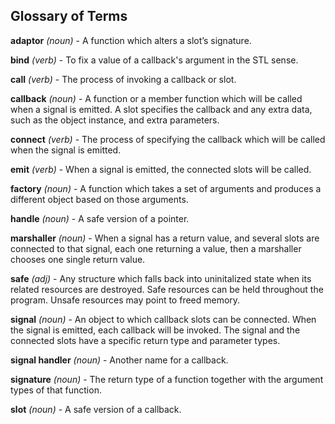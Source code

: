## Glossary of Terms

**adaptor** *(noun)* - A function which alters a slot&#8217;s
signature.  

**bind** *(verb)* - To fix a value of a callback's argument in the
STL sense.  

**call** *(verb)* - The process of invoking a callback or slot.  

**callback** *(noun)* - A function or a member function which will
be called when a signal is emitted. A slot specifies the callback and any extra
data, such as the object instance, and extra parameters. 

**connect** *(verb)* - The process of specifying the callback
which will be called when the signal is emitted. 

**emit** *(verb)* - When a signal is emitted, the connected slots
will be called.  

**factory** *(noun)* - A function which takes a set of arguments and 
produces a different object based on those arguments.  

**handle** *(noun)* - A safe version of a pointer.  

**marshaller** *(noun)* -  When a signal has a return value, and
several slots are connected to that signal, each one returning a value, then a
marshaller chooses one single return value. 

**safe** *(adj)* - Any structure which falls back into uninitalized state 
when its related resources are destroyed.  Safe resources can be
held throughout the program. Unsafe resources may point to freed
memory.  

**signal** *(noun)* - An object to which callback slots can be
connected. When the signal is emitted, each callback will be invoked. The
signal and the connected slots have a specific return type and parameter types.

**signal handler** *(noun)* - Another name for a callback.   

**signature** *(noun)* - The return type of a function together with
the argument types of that function.  

**slot** *(noun)* - A safe version of a callback.  
